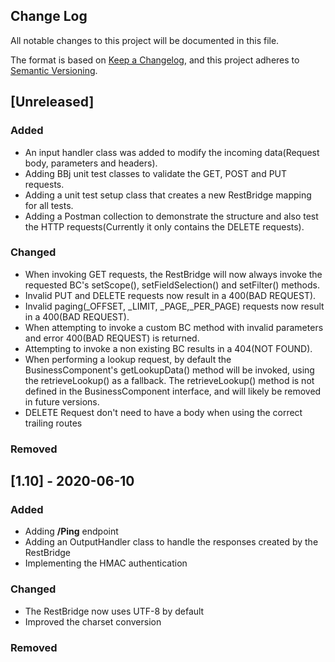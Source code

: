 ## Change Log

All notable changes to this project will be documented in this file.

The format is based on [Keep a Changelog](https://keepachangelog.com/en/1.0.0/),
and this project adheres to [Semantic Versioning](https://semver.org/spec/v2.0.0.html).

## [Unreleased]

### Added
- An input handler class was added to modify the incoming data(Request body, parameters and headers).
- Adding BBj unit test classes to validate the GET, POST and PUT requests.
- Adding a unit test setup class that creates a new RestBridge mapping for all tests.
- Adding a Postman collection to demonstrate the structure and also test the HTTP requests(Currently it only contains the DELETE requests).

### Changed
- When invoking GET requests, the RestBridge will now always invoke the requested BC's setScope(), setFieldSelection() and setFilter() methods.
- Invalid PUT and DELETE requests now result in a 400(BAD REQUEST).
- Invalid paging(_OFFSET, _LIMIT, _PAGE,_PER_PAGE) requests now result in a 400(BAD REQUEST).
- When attempting to invoke a custom BC method with invalid parameters and error 400(BAD REQUEST) is returned.
- Attempting to invoke a non existing BC results in a 404(NOT FOUND).
- When performing a lookup request, by default the BusinessComponent's getLookupData() method will be invoked, using the retrieveLookup() as a fallback. The retrieveLookup() method is not defined in the BusinessComponent interface, and will likely be removed in future versions.
- DELETE Request don't need to have a body when using the correct trailing routes

### Removed

## [1.10] - 2020-06-10

### Added
- Adding **/Ping** endpoint
- Adding an OutputHandler class to handle the responses created by the RestBridge
- Implementing the HMAC authentication 

### Changed
- The RestBridge now uses UTF-8 by default
- Improved the charset conversion 

### Removed